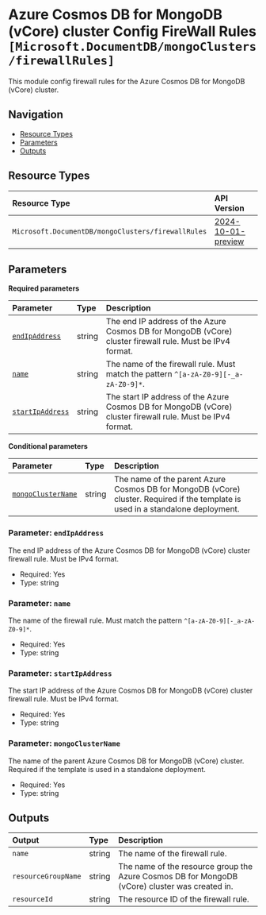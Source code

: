 # Azure Cosmos DB for MongoDB (vCore) cluster Config FireWall Rules `[Microsoft.DocumentDB/mongoClusters/firewallRules]`

This module config firewall rules for the Azure Cosmos DB for MongoDB (vCore) cluster.

## Navigation

- [Resource Types](#Resource-Types)
- [Parameters](#Parameters)
- [Outputs](#Outputs)

## Resource Types

| Resource Type | API Version |
| :-- | :-- |
| `Microsoft.DocumentDB/mongoClusters/firewallRules` | [2024-10-01-preview](https://learn.microsoft.com/en-us/azure/templates/Microsoft.DocumentDB/2024-10-01-preview/mongoClusters/firewallRules) |

## Parameters

**Required parameters**

| Parameter | Type | Description |
| :-- | :-- | :-- |
| [`endIpAddress`](#parameter-endipaddress) | string | The end IP address of the Azure Cosmos DB for MongoDB (vCore) cluster firewall rule. Must be IPv4 format. |
| [`name`](#parameter-name) | string | The name of the firewall rule. Must match the pattern `^[a-zA-Z0-9][-_a-zA-Z0-9]*`. |
| [`startIpAddress`](#parameter-startipaddress) | string | The start IP address of the Azure Cosmos DB for MongoDB (vCore) cluster firewall rule. Must be IPv4 format. |

**Conditional parameters**

| Parameter | Type | Description |
| :-- | :-- | :-- |
| [`mongoClusterName`](#parameter-mongoclustername) | string | The name of the parent Azure Cosmos DB for MongoDB (vCore) cluster. Required if the template is used in a standalone deployment. |

### Parameter: `endIpAddress`

The end IP address of the Azure Cosmos DB for MongoDB (vCore) cluster firewall rule. Must be IPv4 format.

- Required: Yes
- Type: string

### Parameter: `name`

The name of the firewall rule. Must match the pattern `^[a-zA-Z0-9][-_a-zA-Z0-9]*`.

- Required: Yes
- Type: string

### Parameter: `startIpAddress`

The start IP address of the Azure Cosmos DB for MongoDB (vCore) cluster firewall rule. Must be IPv4 format.

- Required: Yes
- Type: string

### Parameter: `mongoClusterName`

The name of the parent Azure Cosmos DB for MongoDB (vCore) cluster. Required if the template is used in a standalone deployment.

- Required: Yes
- Type: string

## Outputs

| Output | Type | Description |
| :-- | :-- | :-- |
| `name` | string | The name of the firewall rule. |
| `resourceGroupName` | string | The name of the resource group the Azure Cosmos DB for MongoDB (vCore) cluster was created in. |
| `resourceId` | string | The resource ID of the firewall rule. |
